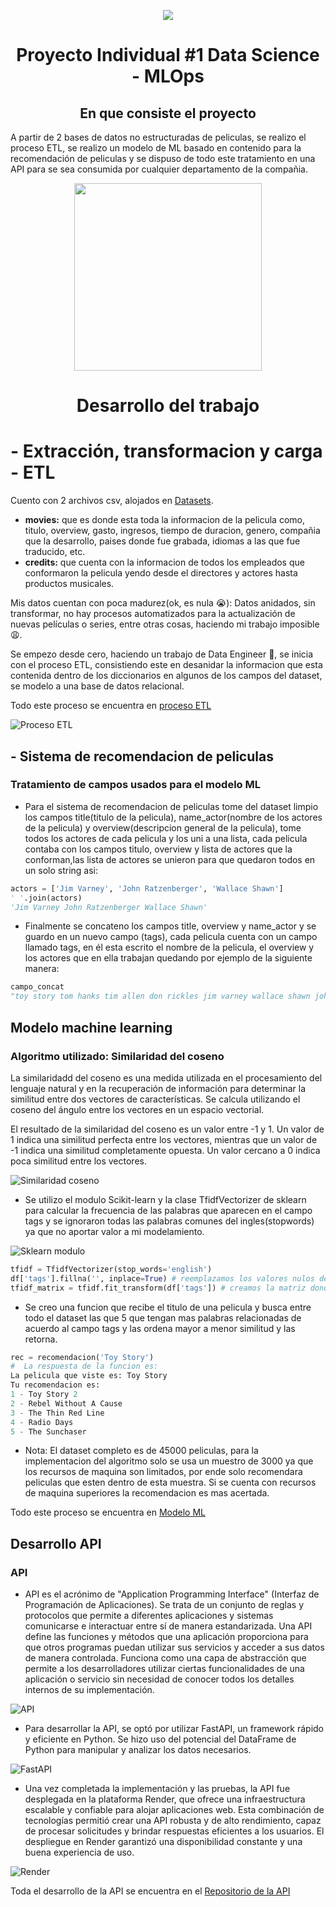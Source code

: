 <p align=center><img src=https://d31uz8lwfmyn8g.cloudfront.net/Assets/logo-henry-white-lg.png><p>

<h1 align=center> Proyecto Individual #1 Data Science - MLOps </h1>

<h2 align=center> En que consiste el proyecto</h2>

A partir de 2 bases de datos no estructuradas de peliculas, se realizo el proceso ETL, se realizo un modelo de ML basado en contenido  para la recomendación de peliculas y se dispuso de todo este tratamiento en una API para se sea consumida por cualquier departamento de la compañia.

<p align="center">
<img src="https://user-images.githubusercontent.com/67664604/217914153-1eb00e25-ac08-4dfa-aaf8-53c09038f082.png"  height=300>
</p>

<h1 align=center>Desarrollo del trabajo</h1>

# - Extracción, transformacion y carga - ETL

Cuento con 2 archivos csv, alojados en [Datasets](https://github.com/danser996/PI_DS/tree/master/Dataset).

* **movies:** que es donde esta toda la informacion de la pelicula como, titulo, overview, gasto, ingresos, tiempo de duracion, genero, compañia que la desarrollo, paises donde fue grabada, idiomas a las que fue traducido, etc.
* **credits:** que cuenta con la informacion de todos los empleados que conformaron la pelicula yendo desde el directores y actores hasta productos musicales.

Mis datos cuentan con poca madurez(ok, es nula 😭): Datos anidados, sin transformar, no hay procesos automatizados para la actualización de nuevas películas o series, entre otras cosas, haciendo mi trabajo imposible 😩.

Se empezo desde cero, haciendo un trabajo de Data Engineer 🤯, se inicia con el proceso ETL, consistiendo este en desanidar la informacion que esta contenida dentro de los diccionarios en algunos de los campos del dataset, se modelo a una base de datos relacional.

Todo este proceso se encuentra en [proceso ETL](https://github.com/danser996/PI_DS/tree/master/code)

![Proceso ETL](/src/ETL.jfif)

## - Sistema de recomendacion de peliculas
### Tratamiento de campos usados para el modelo ML

* Para el sistema de recomendacion de peliculas tome del dataset limpio los campos title(titulo de la pelicula), name_actor(nombre de los actores de la pelicula) y overview(descripcion general de la pelicula), tome todos los actores de cada pelicula y los uni a una lista, cada pelicula contaba con los campos titulo, overview y lista de actores que la conforman,las lista de actores se unieron para que quedaron todos en un solo string asi: 
```python
actors = ['Jim Varney', 'John Ratzenberger', 'Wallace Shawn']
' '.join(actors)
'Jim Varney John Ratzenberger Wallace Shawn'
```
* Finalmente se concateno los campos title, overview y name_actor y se guardo en un nuevo campo (tags), cada pelicula cuenta con un campo llamado tags, en él esta escrito el nombre de la pelicula, el overview y los actores que en ella trabajan quedando por ejemplo de la siguiente manera:

```python
campo_concat 
"toy story tom hanks tim allen don rickles jim varney wallace shawn john ratzenberger annie potts john morris erik von detten laurie metcalf r. lee ermey sarah freeman penn jillette animation comedy family led by woody, andy's toys live happily in his room until andy's birthday brings buzz lightyear onto the scene. afraid of losing his place in andy's heart, woody plots against buzz. but when circumstances separate buzz and woody from their owner, the duo eventually learns to put aside their differences."
```

## Modelo machine learning 
### Algoritmo utilizado: Similaridad del coseno

La similaridadd del coseno es una medida utilizada en el procesamiento del lenguaje natural y en la recuperación de información para determinar la similitud entre dos vectores de características. Se calcula utilizando el coseno del ángulo entre los vectores en un espacio vectorial.

El resultado de la similaridad del coseno es un valor entre -1 y 1. Un valor de 1 indica una similitud perfecta entre los vectores, mientras que un valor de -1 indica una similitud completamente opuesta. Un valor cercano a 0 indica poca similitud entre los vectores.

![Similaridad coseno](/src/SIM_COSINE.png)

* Se utilizo el modulo Scikit-learn y la clase TfidfVectorizer de sklearn para calcular la frecuencia de las palabras que aparecen en el campo tags y se ignoraron todas las palabras comunes del ingles(stopwords) ya que no aportar valor a mi modelamiento.

![Sklearn modulo](/src/skl.png)

```python
tfidf = TfidfVectorizer(stop_words='english')
df['tags'].fillna('', inplace=True) # reemplazamos los valores nulos del dataframe por un vacio
tfidf_matrix = tfidf.fit_transform(df['tags']) # creamos la matriz donde estaran las palabras de cada tag y su frecuencia
```

* Se creo una funcion que recibe el titulo de una pelicula y busca entre todo el dataset las que 5 que tengan mas palabras relacionadas de acuerdo al campo tags y las ordena mayor a menor similitud y las retorna.

```python
rec = recomendacion('Toy Story')
#  La respuesta de la funcion es:
La pelicula que viste es: Toy Story
Tu recomendacion es: 
1 - Toy Story 2
2 - Rebel Without A Cause
3 - The Thin Red Line
4 - Radio Days
5 - The Sunchaser
```

* Nota: El dataset completo es de 45000 peliculas, para la implementacion del algoritmo solo se usa un muestro de 3000 ya que los recursos de maquina son limitados, por ende solo recomendara peliculas que esten dentro de esta muestra.
Si se cuenta con recursos de maquina superiores la recomendacion es mas acertada. 

Todo este proceso se encuentra en [Modelo ML](https://github.com/danser996/PI_DS/tree/master/code)

## Desarrollo API
### API
* API es el acrónimo de "Application Programming Interface" (Interfaz de Programación de Aplicaciones). Se trata de un conjunto de reglas y protocolos que permite a diferentes aplicaciones y sistemas comunicarse e interactuar entre sí de manera estandarizada.
Una API define las funciones y métodos que una aplicación proporciona para que otros programas puedan utilizar sus servicios y acceder a sus datos de manera controlada. Funciona como una capa de abstracción que permite a los desarrolladores utilizar ciertas funcionalidades de una aplicación o servicio sin necesidad de conocer todos los detalles internos de su implementación.

![API](/src/appmaster.avif)

* Para desarrollar la API, se optó por utilizar FastAPI, un framework rápido y eficiente en Python. Se hizo uso del potencial del DataFrame de Python para manipular y analizar los datos necesarios.

![FastAPI](/src/FA.png)

 * Una vez completada la implementación y las pruebas, la API fue desplegada en la plataforma Render, que ofrece una infraestructura escalable y confiable para alojar aplicaciones web. Esta combinación de tecnologías permitió crear una API robusta y de alto rendimiento, capaz de procesar solicitudes y brindar respuestas eficientes a los usuarios. El despliegue en Render garantizó una disponibilidad constante y una buena experiencia de uso.

 ![Render](/src/RENDER.png)

 Toda el desarrollo de la API se encuentra en el [Repositorio de la API](https://github.com/danser996/PI_DS)